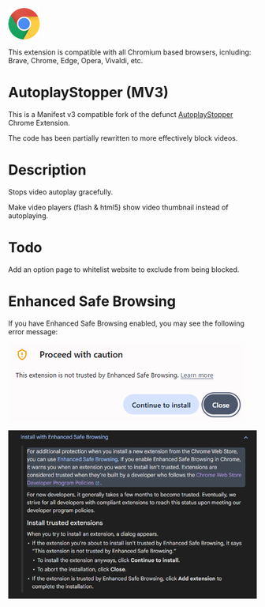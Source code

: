 [![Chrome](assets/chrome.png "Chrome")](https://chromewebstore.google.com/detail/autoplaystopper-mv3/gcendpekmacfohmhhkbhejjfbepkkkib)

This extension is compatible with all Chromium based browsers, icnluding: Brave, Chrome, Edge, Opera, Vivaldi, etc.

# AutoplayStopper (MV3)
This is a Manifest v3 compatible fork of the defunct [AutoplayStopper](https://chromewebstore.google.com/detail/AutoplayStopper/ejddcgojdblidajhngkogefpkknnebdh) Chrome Extension.

The code has been partially rewritten to more effectively block videos.

# Description
Stops video autoplay gracefully.

Make video players (flash & html5) show video thumbnail instead of autoplaying.

# Todo
Add an option page to whitelist website to exclude from being blocked.

# Enhanced Safe Browsing

If you have Enhanced Safe Browsing enabled, you may see the following error message:

![Proceed with caution](assets/proceed_with_caution.png "Proceed with caution")

![Enhanced Safe Browsing](assets/enhanced_safe_browsing.png "Enhanced Safe Browsing")
